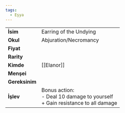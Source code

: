 ```yaml
---
tags:
  - Eşya
---  
```

  
|  |  |  
|---|---|  
| **İsim** | Earring of the Undying|  
| **Okul** | Abjuration/Necromancy|  
| **Fiyat** | |  
| **Rarity** | |  
| **Kimde** | [[Elanor]]|  
| **Menşei** | |  
| **Gereksinim** | |  
| **İşlev** | Bonus action:<br>- Deal 10 damage to yourself<br>+ Gain resistance to all damage|  

